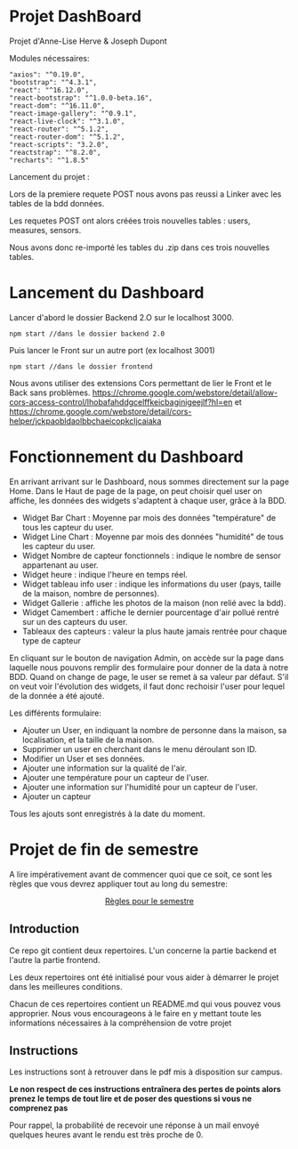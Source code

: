 
# Projet DashBoard

Projet d'Anne-Lise Herve & Joseph Dupont


Modules nécessaires:

    "axios": "^0.19.0",
    "bootstrap": "^4.3.1",
    "react": "^16.12.0",
    "react-bootstrap": "^1.0.0-beta.16",
    "react-dom": "^16.11.0",
    "react-image-gallery": "^0.9.1",
    "react-live-clock": "^3.1.0",
    "react-router": "^5.1.2",
    "react-router-dom": "^5.1.2",
    "react-scripts": "3.2.0",
    "reactstrap": "^8.2.0",
    "recharts": "^1.8.5"

Lancement du projet :

Lors de la premiere requete POST nous avons pas reussi a Linker avec les tables de la bdd données.

Les requetes POST ont alors créées trois nouvelles tables : users, measures, sensors.

Nous avons donc re-importé les tables du .zip dans ces trois nouvelles tables.

# Lancement du Dashboard

Lancer d'abord le dossier Backend 2.O sur le localhost 3000.

    npm start //dans le dossier backend 2.0

Puis lancer le Front sur un autre port (ex localhost 3001)

    npm start //dans le dossier frontend

Nous avons utiliser des extensions Cors permettant de lier le Front et le Back sans problèmes.
https://chrome.google.com/webstore/detail/allow-cors-access-control/lhobafahddgcelffkeicbaginigeejlf?hl=en
et
https://chrome.google.com/webstore/detail/cors-helper/jckpaobldaolbbchaeicopkcljcaiaka


# Fonctionnement du Dashboard

En arrivant arrivant sur le Dashboard, nous sommes directement sur la page Home.
Dans le Haut de page de la page, on peut choisir quel user on affiche, les données des widgets s'adaptent à chaque user, grâce à la BDD.

 - Widget Bar Chart : Moyenne par mois des données  "température" de tous les capteur du user.
 - Widget Line Chart : Moyenne par mois des données  "humidité" de tous les capteur du user. 
 - Widget Nombre de capteur fonctionnels : indique le nombre de sensor appartenant au user.
 - Widget heure : indique l'heure en temps réel.
 - Widget tableau info user : indique les informations du  user (pays, taille de la maison, nombre de personnes).
 - Widget Gallerie : affiche les photos de la maison (non relié avec la bdd).
 - Widget Camembert : affiche le dernier pourcentage d'air pollué rentré sur un des capteurs du user.
 - Tableaux des capteurs :  valeur la plus haute jamais rentrée pour chaque type de capteur



En cliquant sur le bouton de navigation Admin, on accède sur la page dans laquelle nous pouvons remplir des formulaire pour donner de la data à notre BDD.
Quand on change de page, le user se remet à sa valeur par défaut.
S'il on veut voir l'évolution des widgets, il faut donc rechoisir l'user pour lequel de la donnée a été ajouté.


Les différents formulaire:

 - Ajouter un User, en indiquant la nombre de personne dans la maison, sa localisation, et la taille de la maison.
 - Supprimer un user en cherchant dans le menu déroulant son ID.
 - Modifier un User et ses données.
 - Ajouter une information sur la qualité de l'air.
 - Ajouter une température pour un capteur de l'user.
 - Ajouter une information sur l'humidité pour un capteur de l'user.
 - Ajouter un capteur

Tous les ajouts sont enregistrés à la date du moment.

# Projet de fin de semestre

A lire impérativement avant de commencer quoi que ce soit, ce sont les règles que vous devrez appliquer tout au long du semestre:

<p align="center">
 <a href="https://github.com/clementAC/Instructions-Technologies-Web-OCRES-Ing4/blob/master/README.md">Règles pour le semestre</a>
</p>

## Introduction

Ce repo git contient deux repertoires. L'un concerne la partie backend et l'autre la partie frontend.

Les deux repertoires ont été initialisé pour vous aider à démarrer le projet dans les meilleures conditions.

Chacun de ces repertoires contient un README.md qui vous pouvez vous approprier. Nous vous encourageons à le faire en y mettant toute les informations nécessaires à la compréhension de votre projet

## Instructions

Les instructions sont à retrouver dans le pdf mis à disposition sur campus.

**Le non respect de ces instructions entraînera des pertes de points alors prenez le temps de tout lire et de poser des questions si vous ne comprenez pas**

Pour rappel, la probabilité de recevoir une réponse à un mail envoyé quelques heures avant le rendu est très proche de 0.
